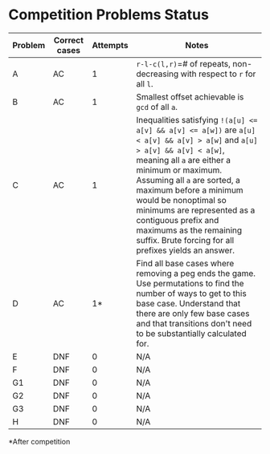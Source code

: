 # Competition Problems Status
Problem|Correct cases|Attempts|Notes
-|-|-|-
A|AC|1|`r-l-c(l,r)`=# of repeats, non-decreasing with respect to `r` for all `l`.
B|AC|1|Smallest offset achievable is `gcd` of all `a`.
C|AC|1|Inequalities satisfying `!(a[u] <= a[v] && a[v] <= a[w])` are `a[u] < a[v] && a[v] > a[w]` and `a[u] > a[v] && a[v] < a[w]`, meaning all `a` are either a minimum or maximum. Assuming all `a` are sorted, a maximum before a minimum would be nonoptimal so minimums are represented as a contiguous prefix and maximums as the remaining suffix. Brute forcing for all prefixes yields an answer.
D|AC|1*|Find all base cases where removing a peg ends the game. Use permutations to find the number of ways to get to this base case. Understand that there are only few base cases and that transitions don't need to be substantially calculated for.
E|DNF|0|N/A
F|DNF|0|N/A
G1|DNF|0|N/A
G2|DNF|0|N/A
G3|DNF|0|N/A
H|DNF|0|N/A
*After competition